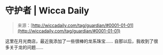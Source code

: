 <!--yml

分类：未分类

日期：2024年06月12日 18:24:36

-->

# 守护者 | Wicca Daily

> 来源：[http://wiccadaily.com/tag/guardian/#0001-01-01](http://wiccadaily.com/tag/guardian/#0001-01-01)

这里在月光商店，最近我添加了一些很棒的龙系珠宝…… 自那以后，我收到了很多关于龙的问题……
